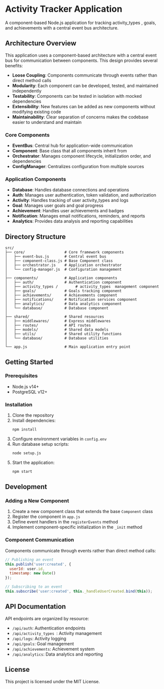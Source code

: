 # Activity Tracker Application

A component-based Node.js application for tracking activity_types , goals, and achievements with a central event bus architecture.

## Architecture Overview

This application uses a component-based architecture with a central event bus for communication between components. This design provides several benefits:

- **Loose Coupling**: Components communicate through events rather than direct method calls
- **Modularity**: Each component can be developed, tested, and maintained independently
- **Testability**: Components can be tested in isolation with mocked dependencies
- **Extensibility**: New features can be added as new components without modifying existing code
- **Maintainability**: Clear separation of concerns makes the codebase easier to understand and maintain

### Core Components

- **EventBus**: Central hub for application-wide communication
- **Component**: Base class that all components inherit from
- **Orchestrator**: Manages component lifecycle, initialization order, and dependencies
- **ConfigManager**: Centralizes configuration from multiple sources

### Application Components

- **Database**: Handles database connections and operations
- **Auth**: Manages user authentication, token validation, and authorization
- **Activity**: Handles tracking of user activity_types  and logs
- **Goal**: Manages user goals and goal progress
- **Achievement**: Handles user achievements and badges
- **Notification**: Manages email notifications, reminders, and reports
- **Analytics**: Provides data analysis and reporting capabilities

## Directory Structure

```
src/
├── core/                  # Core framework components
│   ├── event-bus.js       # Central event bus
│   ├── component-class.js # Base Component class
│   ├── orchestrator.js    # Application orchestrator
│   └── config-manager.js  # Configuration management
│
├── components/            # Application components
│   ├── auth/              # Authentication component
│   ├── activity_types /        # activity_types  management component
│   ├── goals/             # Goals tracking component
│   ├── achievements/      # Achievements component
│   ├── notifications/     # Notification services component
│   ├── analytics/         # Data analytics component
│   └── database/          # Database component
│
├── shared/                # Shared resources
│   ├── middlewares/       # Express middlewares
│   ├── routes/            # API routes
│   ├── models/            # Shared data models
│   ├── utils/             # Shared utility functions
│   └── database/          # Database utilities
│
└── app.js                 # Main application entry point
```

## Getting Started

### Prerequisites

- Node.js v14+
- PostgreSQL v12+

### Installation

1. Clone the repository
2. Install dependencies:
   ```bash
   npm install
   ```
3. Configure environment variables in `config.env`
4. Run database setup scripts:
   ```bash
   node setup.js
   ```
5. Start the application:
   ```bash
   npm start
   ```

## Development

### Adding a New Component

1. Create a new component class that extends the base `Component` class
2. Register the component in `app.js`
3. Define event handlers in the `registerEvents` method
4. Implement component-specific initialization in the `_init` method

### Component Communication

Components communicate through events rather than direct method calls:

```javascript
// Publishing an event
this.publish('user:created', {
  userId: user.id,
  timestamp: new Date()
});

// Subscribing to an event
this.subscribe('user:created', this._handleUserCreated.bind(this));
```

## API Documentation

API endpoints are organized by resource:

- `/api/auth`: Authentication endpoints
- `/api/activity_types `: Activity management
- `/api/logs`: Activity logging
- `/api/goals`: Goal management
- `/api/achievements`: Achievement system
- `/api/analytics`: Data analytics and reporting

## License

This project is licensed under the MIT License.
